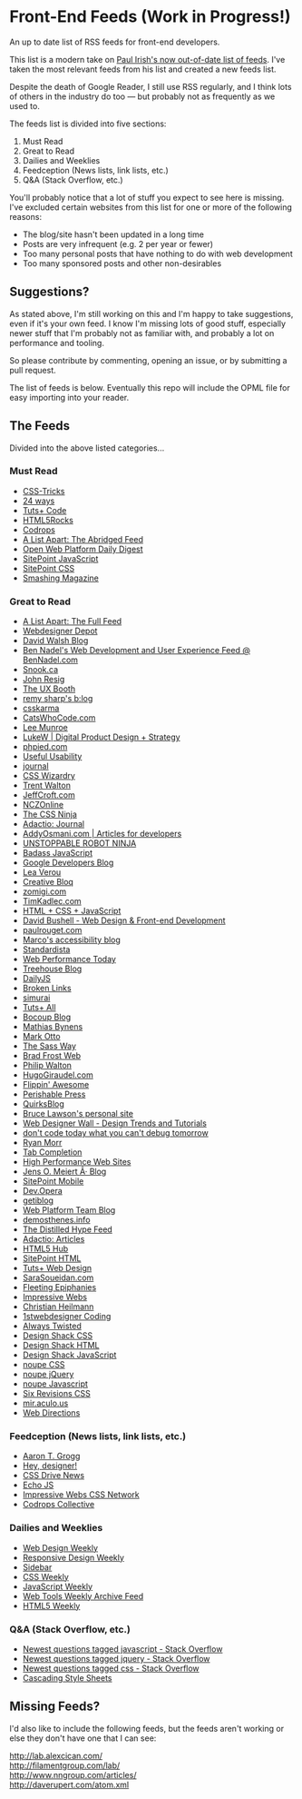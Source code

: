# Front-End Feeds (Work in Progress!)

An up to date list of RSS feeds for front-end developers.

This list is a modern take on [Paul Irish's now out-of-date list of feeds](http://www.paulirish.com/2011/web-browser-frontend-and-standards-feeds-to-follow/). I've taken the most relevant feeds from his list and created a new feeds list.

Despite the death of Google Reader, I still use RSS regularly, and I think lots of others in the industry do too &mdash; but probably not as frequently as we used to.

The feeds list is divided into five sections:

1. Must Read
2. Great to Read
3. Dailies and Weeklies
4. Feedception (News lists, link lists, etc.)
5. Q&A (Stack Overflow, etc.)

You'll probably notice that a lot of stuff you expect to see here is missing. I've excluded certain websites from this list for one or more of the following reasons:

* The blog/site hasn't been updated in a long time
* Posts are very infrequent (e.g. 2 per year or fewer)
* Too many personal posts that have nothing to do with web development
* Too many sponsored posts and other non-desirables

## Suggestions?
As stated above, I'm still working on this and I'm happy to take suggestions, even if it's your own feed. I know I'm missing lots of good stuff, especially newer stuff that I'm probably not as familiar with, and probably a lot on performance and tooling.

So please contribute by commenting, opening an issue, or by submitting a pull request.

The list of feeds is below. Eventually this repo will include the OPML file for easy importing into your reader.

## The Feeds

Divided into the above listed categories...

### Must Read

<ul>
<li><a href="http://feeds.feedburner.com/CssTricks">CSS-Tricks</a></li>
<li><a href="http://feeds.feedburner.com/24ways">24 ways</a></li>
<li><a href="http://code.tutsplus.com/posts.atom">Tuts+ Code</a></li>
<li><a href="http://feeds.feedburner.com/html5rocks">HTML5Rocks</a></li>
<li><a href="http://tympanus.net/codrops/feed">Codrops</a></li>
<li><a href="http://feeds.feedburner.com/alistapart/abridged">A List Apart: The Abridged Feed</a></li>
<li><a href="http://feeds.feedburner.com/OpenWebPlatformDailyDigest">Open Web Platform Daily Digest</a></li>
<li><a href="http://www.sitepoint.com/javascript/feed">SitePoint JavaScript</a></li>
<li><a href="http://www.sitepoint.com/css/feed">SitePoint CSS</a></li>
<li><a href="http://www.smashingmagazine.com/feed">Smashing Magazine</a></li>
</ul>

### Great to Read

<ul>
<li><a href="http://feeds.feedburner.com/alistapart/main">A List Apart: The Full Feed</a></li>
<li><a href="http://feeds.feedburner.com/webdesignerdepot">Webdesigner Depot</a></li>
<li><a href="http://davidwalsh.name/feed">David Walsh Blog</a></li>
<li><a href="http://www.bennadel.com/index.cfm?event=blog.rss">Ben Nadel's Web Development and User Experience Feed @ BenNadel.com</a></li>
<li><a href="http://snook.ca/posts/index.rss">Snook.ca</a></li>
<li><a href="http://feeds.feedburner.com/JohnResig">John Resig</a></li>
<li><a href="http://feeds.feedburner.com/uxbooth">The UX Booth</a></li>
<li><a href="http://feeds.feedburner.com/remysharp">remy sharp's b:log</a></li>
<li><a href="http://www.csskarma.com/blog/feed">csskarma</a></li>
<li><a href="http://feeds.feedburner.com/Catswhocode">CatsWhoCode.com</a></li>
<li><a href="http://feeds.feedburner.com/LeeMunroeBlog">Lee Munroe</a></li>
<li><a href="http://feeds.feedburner.com/FunctioningForm">LukeW | Digital Product Design + Strategy</a></li>
<li><a href="http://www.phpied.com/feed">phpied.com</a></li>
<li><a href="http://feeds.feedburner.com/UsefulUsability">Useful Usability</a></li>
<li><a href="http://www.markboulton.co.uk/journal/feed">journal</a></li>
<li><a href="http://feeds.feedburner.com/csswizardrycom">CSS Wizardry</a></li>
<li><a href="http://trentwalton.com/feed">Trent Walton</a></li>
<li><a href="http://jeffcroft.com/feeds/latest-items">JeffCroft.com</a></li>
<li><a href="http://feeds.feedburner.com/nczonline">NCZOnline</a></li>
<li><a href="http://feeds.feedburner.com/TheCSSNinja">The CSS Ninja</a></li>
<li><a href="http://adactio.com/journal/rss">Adactio: Journal</a></li>
<li><a href="http://addyosmani.com/blog/feed">AddyOsmani.com | Articles for developers</a></li>
<li><a href="http://feeds.feedburner.com/urn-rss20">UNSTOPPABLE ROBOT NINJA</a></li>
<li><a href="http://rss.badassjs.com">Badass JavaScript</a></li>
<li><a href="http://googledevelopers.blogspot.com/feeds/posts/default?alt=rss">Google Developers Blog</a></li>
<li><a href="http://feeds.feedburner.com/leaverou">Lea Verou</a></li>
<li><a href="http://www.creativebloq.com/feed">Creative Bloq</a></li>
<li><a href="http://zomigi.com/feed">zomigi.com</a></li>
<li><a href="http://timkadlec.com/atom.xml">TimKadlec.com</a></li>
<li><a href="http://feeds.feedburner.com/HtmlCssJavascript">HTML + CSS + JavaScript</a></li>
<li><a href="http://dbushell.com/feed">David Bushell - Web Design & Front-end Development</a></li>
<li><a href="http://paulrouget.com/index.xml">paulrouget.com</a></li>
<li><a href="http://www.marcozehe.de/feed">Marco's accessibility blog</a></li>
<li><a href="http://www.standardista.com/feed">Standardista</a></li>
<li><a href="http://www.webperformancetoday.com/feed">Web Performance Today</a></li>
<li><a href="http://blog.teamtreehouse.com/feed">Treehouse Blog</a></li>
<li><a href="http://feeds.feedburner.com/dailyjs">DailyJS</a></li>
<li><a href="http://www.broken-links.com/feed">Broken Links</a></li>
<li><a href="http://simurai.com/rss">simurai</a></li>
<li><a href="http://tutorials.tutsplus.com/posts.atom">Tuts+ All</a></li>
<li><a href="http://feeds.feedburner.com/bocoup">Bocoup Blog</a></li>
<li><a href="http://mathiasbynens.be/notes.rss">Mathias Bynens</a></li>
<li><a href="http://feeds.feedburner.com/mdo">Mark Otto</a></li>
<li><a href="http://feeds.feedburner.com/thesassway">The Sass Way</a></li>
<li><a href="http://feeds.feedburner.com/brad-frosts-blog">Brad Frost Web</a></li>
<li><a href="http://feeds.feedburner.com/philipwalton">Philip Walton</a></li>
<li><a href="http://hugogiraudel.com/feeds/feed.xml">HugoGiraudel.com</a></li>
<li><a href="http://feeds.feedburner.com/FlippinAwesome">Flippin' Awesome</a></li>
<li><a href="http://feeds.feedburner.com/perishablepress">Perishable Press</a></li>
<li><a href="http://www.quirksmode.org/blog/index.xml">QuirksBlog</a></li>
<li><a href="http://www.brucelawson.co.uk/feed">Bruce Lawson's personal site</a></li>
<li><a href="http://webdesignerwall.com/feed">Web Designer Wall - Design Trends and Tutorials</a></li>
<li><a href="http://ariya.ofilabs.com/feed">don't code today what you can't debug tomorrow</a></li>
<li><a href="http://ryanmorr.com/feed">Ryan Morr</a></li>
<li><a href="http://www.xanthir.com/blog/atom">Tab Completion</a></li>
<li><a href="http://www.stevesouders.com/blog/feed">High Performance Web Sites</a></li>
<li><a href="http://meiert.com/en/feed">Jens O. Meiert Â· Blog</a></li>
<li><a href="http://www.sitepoint.com/mobile/feed">SitePoint Mobile</a></li>
<li><a href="http://dev.opera.com/feed">Dev.Opera</a></li>
<li><a href="http://blog.getify.com/feed">getiblog</a></li>
<li><a href="http://blogs.adobe.com/webplatform/feed">Web Platform Team Blog</a></li>
<li><a href="http://demosthenes.info/feed.php">demosthenes.info</a></li>
<li><a href="http://distilledhype.net/feed">The Distilled Hype Feed</a></li>
<li><a href="http://adactio.com/articles/rss">Adactio: Articles</a></li>
<li><a href="http://html5hub.com/feed">HTML5 Hub</a></li>
<li><a href="http://www.sitepoint.com/html/feed">SitePoint HTML</a></li>
<li><a href="http://webdesign.tutsplus.com/posts.atom">Tuts+ Web Design</a></li>
<li><a href="http://feeds.feedburner.com/sarasoueidan">SaraSoueidan.com</a></li>
<li><a href="http://blog.w3conversions.com/feed">Fleeting Epiphanies</a></li>
<li><a href="http://www.impressivewebs.com/feed">Impressive Webs</a></li>
<li><a href="http://christianheilmann.com/feed">Christian Heilmann</a></li>
<li><a href="http://www.1stwebdesigner.com/category/css/feed">1stwebdesigner Coding</a></li>
<li><a href="http://alwaystwisted.com/rss.php">Always Twisted</a></li>
<li><a href="http://designshack.net/category/articles/css/feed">Design Shack CSS</a></li>
<li><a href="http://designshack.net/category/articles/html/feed">Design Shack HTML</a></li>
<li><a href="http://designshack.net/category/articles/javascript/feed">Design Shack JavaScript</a></li>
<li><a href="http://www.noupe.com/category/css/feed">noupe CSS</a></li>
<li><a href="http://www.noupe.com/category/jquery/feed">noupe jQuery</a></li>
<li><a href="http://www.noupe.com/category/javascript/feed">noupe Javascript</a></li>
<li><a href="http://sixrevisions.com/category/css/feed">Six Revisions CSS</a></li>
<li><a href="http://mir.aculo.us/feed">mir.aculo.us</a></li>
<li><a href="http://www.webdirections.org/feed">Web Directions</a></li>
</ul>

### Feedception (News lists, link lists, etc.)

<ul>
<li><a href="http://aarontgrogg.com/feed">Aaron T. Grogg</a></li>
<li><a href="http://feedpress.me/heydesigner">Hey, designer!</a></li>
<li><a href="http://www.cssdrive.com/index.php/news/rss_2.0">CSS Drive News</a></li>
<li><a href="http://www.echojs.com/rss">Echo JS</a></li>
<li><a href="http://feeds.feedburner.com/CSSNetwork">Impressive Webs CSS Network</a></li>
<li><a href="http://tympanus.net/codrops/collective/feed">Codrops Collective</a></li>
</ul>

### Dailies and Weeklies

<ul>
<li><a href="http://web-design-weekly.com/feed">Web Design Weekly</a></li>
<li><a href="http://responsivedesignweekly.com/feed">Responsive Design Weekly</a></li>
<li><a href="http://sidebar.io/feed.xml">Sidebar</a></li>
<li><a href="http://feeds.feedburner.com/CSS-Weekly">CSS Weekly</a></li>
<li><a href="http://javascriptweekly.com/rss/161kj581">JavaScript Weekly</a></li>
<li><a href="http://us5.campaign-archive.com/feed?u=ea228d7061e8bbfa8639666ad&id=104d6bcc2d">Web Tools Weekly Archive Feed</a></li>
<li><a href="http://html5weekly.com/rss/1e4m5lnd">HTML5 Weekly</a></li>
</ul>

### Q&A (Stack Overflow, etc.)

<ul>
<li><a href="http://stackoverflow.com/feeds/tag?tagnames=javascript&sort=newest">Newest questions tagged javascript - Stack Overflow</a></li>
<li><a href="http://stackoverflow.com/feeds/tag?tagnames=jquery&sort=newest">Newest questions tagged jquery - Stack Overflow</a></li>
<li><a href="http://stackoverflow.com/feeds/tag?tagnames=css&sort=newest">Newest questions tagged css - Stack Overflow</a></li>
<li><a href="http://www.reddit.com/r/css.rss">Cascading Style Sheets</a></li>
</ul>

## Missing Feeds?

I'd also like to include the following feeds, but the feeds aren't working or else they don't have one that I can see:

http://lab.alexcican.com/<br>
http://filamentgroup.com/lab/<br>
http://www.nngroup.com/articles/<br>
http://daverupert.com/atom.xml<br>
